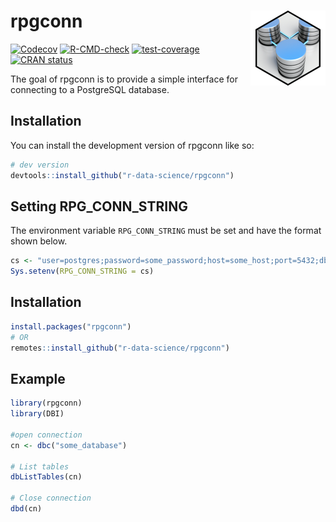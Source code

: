 # rpgconn <img src="man/figures/logo.png" align="right" height="120" alt="" />


<!-- badges: start -->
[![Codecov](https://codecov.io/gh/r-data-science/rpgconn/branch/main/graph/badge.svg)](https://app.codecov.io/gh/r-data-science/rpgconn?branch=main)
[![R-CMD-check](https://github.com/r-data-science/rpgconn/actions/workflows/R-CMD-check.yaml/badge.svg?branch=main)](https://github.com/r-data-science/rpgconn/actions/workflows/R-CMD-check.yaml)
[![test-coverage](https://github.com/r-data-science/rpgconn/actions/workflows/test-coverage.yaml/badge.svg)](https://github.com/r-data-science/rpgconn/actions/workflows/test-coverage.yaml)
[![CRAN status](https://www.r-pkg.org/badges/version/rpgconn)](https://CRAN.R-project.org/package=rpgconn)
<!-- badges: end -->

The goal of rpgconn is to provide a simple interface for connecting to a PostgreSQL database.

## Installation

You can install the development version of rpgconn like so:

``` r
# dev version
devtools::install_github("r-data-science/rpgconn")
```

## Setting RPG_CONN_STRING

The environment variable `RPG_CONN_STRING` must be set and have the format shown below.

``` r
cs <- "user=postgres;password=some_password;host=some_host;port=5432;dbname=postgres"
Sys.setenv(RPG_CONN_STRING = cs)
```

## Installation

```r
install.packages("rpgconn")
# OR
remotes::install_github("r-data-science/rpgconn")
```

## Example


```r
library(rpgconn)
library(DBI)

#open connection
cn <- dbc("some_database")

# List tables
dbListTables(cn)

# Close connection
dbd(cn)
```
